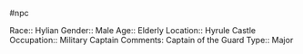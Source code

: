 #npc 

Race:: Hylian
Gender:: Male
Age:: Elderly
Location:: Hyrule Castle
Occupation:: Military Captain
Comments: Captain of the Guard
Type:: Major
